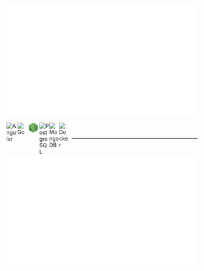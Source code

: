 ![](https://raw.githubusercontent.com/vitormmatos/github-stats/master/generated/overview.svg#gh-dark-mode-only)

<main style="padding-bottom: 10px">
<img align="left" alt="Angular" width="26px" src="https://upload.wikimedia.org/wikipedia/commons/c/cf/Angular_full_color_logo.svg" style="margin-right: 3px"/>
<img align="left" alt="Go" width="26px" src="https://img.icons8.com/color/452/golang.png" style="margin-right: 3px" />
<img align="left" alt="Node" width="26px" src="https://raw.githubusercontent.com/github/explore/80688e429a7d4ef2fca1e82350fe8e3517d3494d/topics/nodejs/nodejs.png" style="margin-right: 3px"/>
<img align="left" alt="PostgreSQL" width="26px" src="https://upload.wikimedia.org/wikipedia/commons/thumb/2/29/Postgresql_elephant.svg/1200px-Postgresql_elephant.svg.png"/>
<img align="left" alt="MongoDB" width="26px" src="https://cdn.worldvectorlogo.com/logos/mongodb-icon-1.svg" />
<img align="left"alt="Docker" width="26px" src="https://cdn-icons-png.flaticon.com/512/919/919853.png" style="margin-right: 7px"/>
</main>
<br>

---

![](https://raw.githubusercontent.com/vitormmatos/github-stats/master/generated/languages.svg#gh-dark-mode-only)
